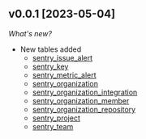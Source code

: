 ## v0.0.1 [2023-05-04]

_What's new?_

- New tables added
  - [sentry_issue_alert](https://hub.steampipe.io/plugins/turbot/sentry/tables/sentry_issue_alert)
  - [sentry_key](https://hub.steampipe.io/plugins/turbot/sentry/tables/sentry_key)
  - [sentry_metric_alert](https://hub.steampipe.io/plugins/turbot/sentry/tables/sentry_metric_alert)
  - [sentry_organization](https://hub.steampipe.io/plugins/turbot/sentry/tables/sentry_organization)
  - [sentry_organization_integration](https://hub.steampipe.io/plugins/turbot/sentry/tables/sentry_organization_integration)
  - [sentry_organization_member](https://hub.steampipe.io/plugins/turbot/sentry/tables/sentry_organization_member)
  - [sentry_organization_repository](https://hub.steampipe.io/plugins/turbot/sentry/tables/sentry_organization_repository)
  - [sentry_project](https://hub.steampipe.io/plugins/turbot/sentry/tables/sentry_project)
  - [sentry_team](https://hub.steampipe.io/plugins/turbot/sentry/tables/sentry_team)
